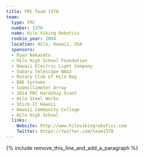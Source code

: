 ```yaml
---
title: FRC Team 1378
team:
  type: FRC
  number: 1378
  name: Hilo Viking Robotics
  rookie_year: 2004
  location: Hilo, Hawaii, USA
  sponsors:
  - Ryan Nakasato
  - Hilo High School Foundation
  - Hawaii Electric Light Company
  - Subaru Telescope NAOJ
  - Rotary Club of Hilo Bay
  - BAE Systems
  - Submillimeter Array
  - 2014 FRC Hardship Grant
  - Hilo Steel Works
  - Stick-It Hawaii
  - Hawaii Community College
  - Hilo High School
  links:
    Website: http://www.hilovikingrobotics.com
    Twitter: https://twitter.com/team1378
---
```


{% include remove_this_line_and_add_a_paragraph %}